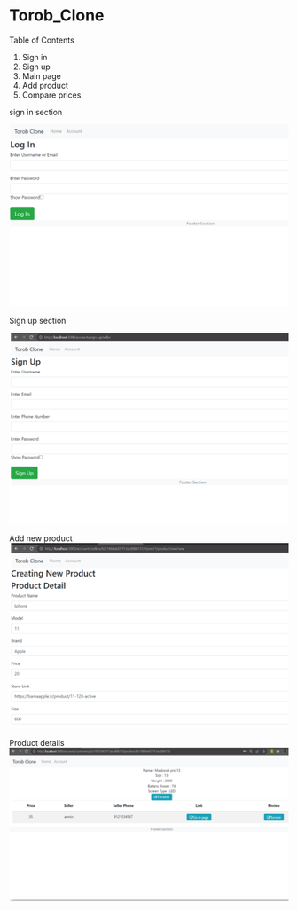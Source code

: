 # Torob_Clone

Table of Contents
1. Sign in
2. Sign up
3. Main page
4. Add product
5. Compare prices


sign in section

![login](https://github.com/GeneralKeivan/Torob_Clone/blob/main/pictures/login.png)




Sign up section

![signup](https://github.com/GeneralKeivan/Torob_Clone/blob/main/pictures/signupseller.png)




Add new product
![addproduct](https://github.com/GeneralKeivan/Torob_Clone/blob/main/pictures/createnewproduct.png)




Product details
![productdatail](https://github.com/GeneralKeivan/Torob_Clone/blob/main/pictures/productdetail.png)
